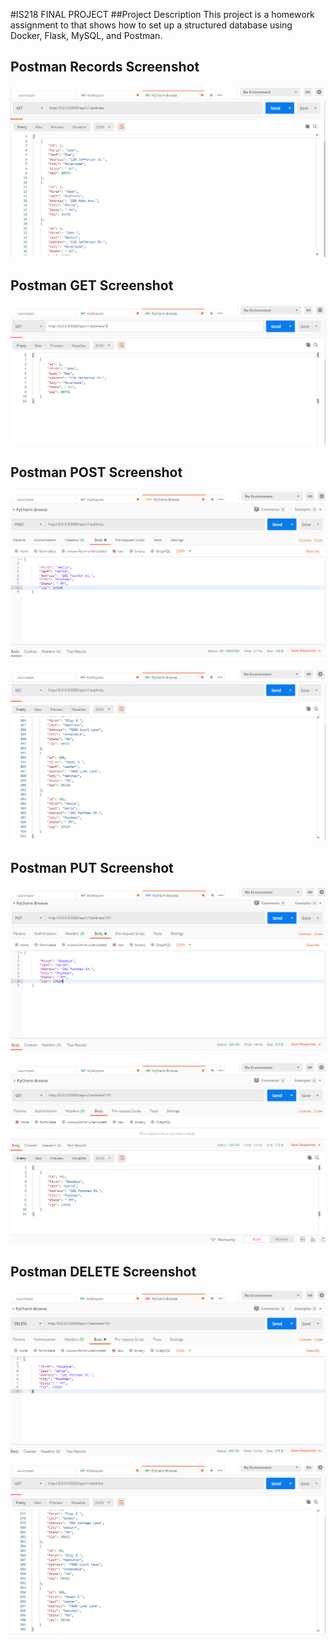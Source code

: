 #IS218 FINAL PROJECT
##Project Description
This project is a homework assignment to that shows how to set up a structured
 database using Docker, Flask, MySQL, and Postman. 
 
 ## Postman Records Screenshot
![records](screenshots/postmanRecord.PNG)
## Postman GET Screenshot
![get](screenshots/postmanGet.PNG)
## Postman POST Screenshot
![post](screenshots/postmanPost1.PNG)

![post](screenshots/postmanPost2.PNG)
## Postman PUT Screenshot
![put](screenshots/postmanPut1.PNG)

![put](screenshots/postmanPut2.PNG)
 ## Postman DELETE Screenshot
![delete](screenshots/postmanDelete1.PNG)

![delete](screenshots/postmanDelete2.PNG)

